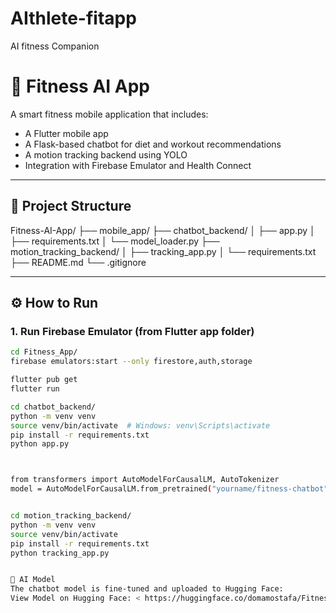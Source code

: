 # AIthlete-fitapp
AI fitness Companion
# 💪 Fitness AI App

A smart fitness mobile application that includes:
- A Flutter mobile app
- A Flask-based chatbot for diet and workout recommendations
- A motion tracking backend using YOLO
- Integration with Firebase Emulator and Health Connect

---

## 📁 Project Structure

Fitness-AI-App/
├── mobile_app/
├── chatbot_backend/
│ ├── app.py
│ ├── requirements.txt
│ └── model_loader.py
├── motion_tracking_backend/
│ ├── tracking_app.py
│ └── requirements.txt
├── README.md
└── .gitignore


---

## ⚙️ How to Run

### 1. Run Firebase Emulator (from Flutter app folder)

```bash
cd Fitness_App/
firebase emulators:start --only firestore,auth,storage

flutter pub get
flutter run

cd chatbot_backend/
python -m venv venv
source venv/bin/activate  # Windows: venv\Scripts\activate
pip install -r requirements.txt
python app.py



from transformers import AutoModelForCausalLM, AutoTokenizer
model = AutoModelForCausalLM.from_pretrained("yourname/fitness-chatbot")


cd motion_tracking_backend/
python -m venv venv
source venv/bin/activate
pip install -r requirements.txt
python tracking_app.py


🧠 AI Model
The chatbot model is fine-tuned and uploaded to Hugging Face:
View Model on Hugging Face: < https://huggingface.co/domamostafa/Fitness-Assistance >

